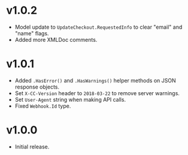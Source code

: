 # v1.0.2
* Model update to `UpdateCheckout.RequestedInfo` to clear "email" and "name" flags.
* Added more XMLDoc comments. 

# v1.0.1
* Added `.HasError()` and `.HasWarnings()` helper methods on JSON response objects.
* Set `X-CC-Version` header to `2018-03-22` to remove server warnings.
* Set `User-Agent` string when making API calls.
* Fixed `Webhook.Id` type.

# v1.0.0
* Initial release.